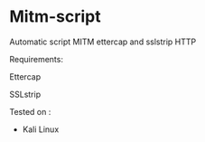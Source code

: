 # Mitm-script
Automatic script MITM ettercap and sslstrip HTTP

Requirements:

Ettercap

SSLstrip


Tested on :

- Kali Linux

